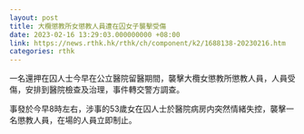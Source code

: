 ```yaml
---
layout: post
title: 大欖懲教所女懲教人員遭在囚女子襲擊受傷
date: 2023-02-16 13:29:03.000000000 +08:00
link: https://news.rthk.hk/rthk/ch/component/k2/1688138-20230216.htm
categories: rthk
---
```


一名還押在囚人士今早在公立醫院留醫期間，襲擊大欖女懲教所懲教人員，人員受傷，安排到醫院檢查及治理，事件轉交警方調查。

事發於今早8時左右，涉事的53歲女在囚人士於醫院病房内突然情緒失控，襲擊一名懲教人員，在場的人員立即制止。
